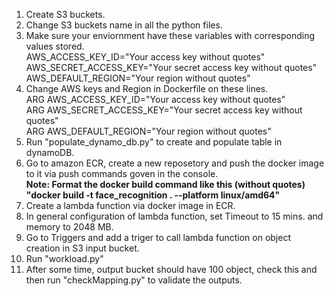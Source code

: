 1. Create S3 buckets.
2. Change S3 buckets name in all the python files.
3. Make sure your enviornment have these variables with corresponding values stored.<br />
AWS_ACCESS_KEY_ID="Your access key without quotes"<br />
AWS_SECRET_ACCESS_KEY="Your secret access key without quotes"<br />
AWS_DEFAULT_REGION="Your region without quotes"<br />
3. Change AWS keys and Region in Dockerfile on these lines.<br />
ARG AWS_ACCESS_KEY_ID="Your access key without quotes"<br />
ARG AWS_SECRET_ACCESS_KEY="Your secret access key without quotes"<br />
ARG AWS_DEFAULT_REGION="Your region without quotes"<br />
4. Run "populate_dynamo_db.py" to create and populate table in dynamoDB.
5. Go to amazon ECR, create a new reposetory and push the docker image to it via push commands goven in the console.<br />**Note: Format the docker build command like this (without quotes) "docker build -t face_recognition . --platform linux/amd64"**<br />
6. Create a lambda function via docker image in ECR.
7. In general configuration of lambda function, set Timeout to 15 mins. and memory to 2048 MB.
8. Go to Triggers and add a triger to call lambda function on object creation in S3 input bucket.
9. Run "workload.py"
10. After some time, output bucket should have 100 object, check this and then run "checkMapping.py" to validate the outputs.
